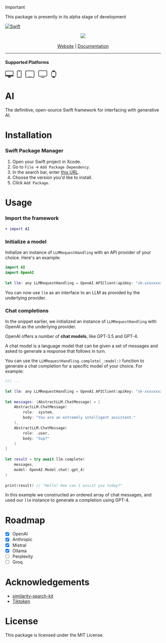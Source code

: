 > [!IMPORTANT]
> This package is presently in its alpha stage of development

[![Swift](https://github.com/RECAAI/AI/actions/workflows/swift.yml/badge.svg)](https://github.com/RECAAI/AI/actions/workflows/swift.yml)


<div align="center">
<img src="https://github.com/RECAAI/AI/assets/8635253/6ee85468-8fdf-4c32-92a3-44b8f2fe1eb5" width="400">

[Website](https://www.reca.ai) | [Documentation](https://reca.github.com)

---

</div>

#### Supported Platforms
<p align="left">
<picture>
  <source media="(prefers-color-scheme: dark)" srcset="Images/macos.svg">
  <source media="(prefers-color-scheme: light)" srcset="Images/macos-active.svg">
  <img alt="macos" src="Images/macos-active.svg" height="24">
</picture>&nbsp;
  
<picture>
  <source media="(prefers-color-scheme: dark)" srcset="Images/ios.svg">
  <source media="(prefers-color-scheme: light)" srcset="Images/ios-active.svg">
  <img alt="macos" src="Images/ios-active.svg" height="24">
</picture>&nbsp;

<picture>
  <source media="(prefers-color-scheme: dark)" srcset="Images/ipados.svg">
  <source media="(prefers-color-scheme: light)" srcset="Images/ipados-active.svg">
  <img alt="macos" src="Images/ipados-active.svg" height="24">
</picture>&nbsp;

<picture>
  <source media="(prefers-color-scheme: dark)" srcset="Images/tvos.svg">
  <source media="(prefers-color-scheme: light)" srcset="Images/tvos-active.svg">
  <img alt="macos" src="Images/tvos-active.svg" height="24">
</picture>&nbsp;

<picture>
  <source media="(prefers-color-scheme: dark)" srcset="Images/watchos.svg">
  <source media="(prefers-color-scheme: light)" srcset="Images/watchos-active.svg">
  <img alt="macos" src="Images/watchos-active.svg" height="24">
</picture>
</p>

# AI

The definitive, open-source Swift framework for interfacing with generative AI.

# Installation

### Swift Package Manager

1. Open your Swift project in Xcode.
2. Go to `File` -> `Add Package Dependency`.
3. In the search bar, enter [this URL](https://github.com/RECAAI/AI.git).
4. Choose the version you'd like to install.
5. Click `Add Package`.

# Usage

### Import the framework

```diff
+ import AI
```

### Initialize a model

Initialize an instance of `LLMRequestHandling` with an API provider of your choice. Here's an example:

```swift
import AI
import OpenAI

let llm: any LLMRequestHandling = OpenAI.APIClient(apiKey: "sk-xxxxxxxxxxxxxxxxxxxxxxxxxxxxxxxxxxxxxxxxxxxxxxxx")
```

You can now use `llm` as an interface to an LLM as provided by the underlying provider.

### Chat completions

In the snippet earlier, we initialized an instance of `LLMRequestHandling` with OpenAI as the underlying provider.

OpenAI offers a number of **chat models**, like GPT-3.5 and GPT-4.

A chat model is a language model that can be given a set of messages and asked to generate a response that follows in turn.

You can use the `LLMRequestHandling.complete(_:model:)` function to generate a chat completion for a specific model of your choice. For example:

```swift
/// ...

let llm: any LLMRequestHandling = OpenAI.APIClient(apiKey: "sk-xxxxxxxxxxxxxxxxxxxxxxxxxxxxxxxxxxxxxxxxxxxxxxxx")

let messages: [AbstractLLM.ChatMessage] = [
    AbstractLLM.ChatMessage(
        role: .system,
        body: "You are an extremely intelligent assistant."
    ),
    AbstractLLM.ChatMessage(
        role: .user,
        body: "Sup?"
    )
]

let result = try await llm.complete(
    messages,
    model: OpenAI.Model.chat(.gpt_4)
)

print(result) // "Hello! How can I assist you today?"
```

In this example we constructed an ordered array of chat messages, and used our `llm` instance to generate a completion using GPT-4.

# Roadmap

- [x] OpenAI
- [x] Anthropic
- [x] Mistral
- [x] Ollama
- [ ] Perplexity
- [ ] Groq

# Acknowledgements

- [similarity-search-kit](https://github.com/ZachNagengast/similarity-search-kit)
- [Tiktoken](https://github.com/aespinilla/Tiktoken)

# License

This package is licensed under the MIT License.
